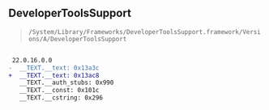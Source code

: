 ## DeveloperToolsSupport

> `/System/Library/Frameworks/DeveloperToolsSupport.framework/Versions/A/DeveloperToolsSupport`

```diff

 22.0.16.0.0
-  __TEXT.__text: 0x13a3c
+  __TEXT.__text: 0x13ac8
   __TEXT.__auth_stubs: 0x990
   __TEXT.__const: 0x101c
   __TEXT.__cstring: 0x296

```
